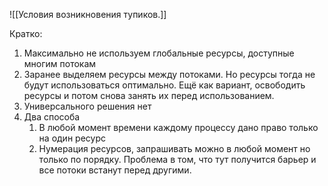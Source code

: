 ![[Условия возникновения тупиков.]]

Кратко:
1) Максимально не используем глобальные ресурсы, доступные многим потокам
2) Заранее выделяем ресурсы между потоками. Но ресурсы тогда не будут использоваться оптимально. Ещё как вариант, освободить ресурсы и потом снова занять их перед использованием.
3) Универсального решения нет
4) Два способа
	1) В любой момент времени каждому процессу дано право только на один ресурс
	2) Нумерация ресурсов, запрашивать можно в любой момент но только по порядку. Проблема в том, что тут получится барьер и все потоки встанут перед другими.

